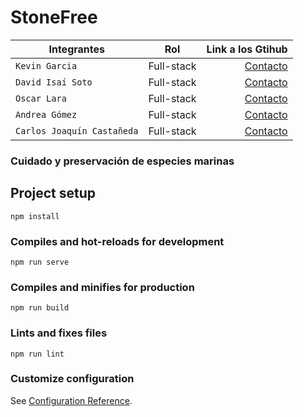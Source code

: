 # StoneFree

| Integrantes                    |    Rol    |                          Link a los Gtihub |
| ------------------------------ | :--------: | -----------------------------------------: |
| `Kevin Garcia`               | Full-stack |         [Contacto](https://github.com/kegara) |
| `David Isaí Soto`           | Full-stack | [Contacto](https://github.com/DavidSotoOrtiz) |
| `Oscar Lara`                 | Full-stack |               [Contacto](https://github.com/) |
| `Andrea Gómez`              | Full-stack | [Contacto](https://github.com/andrea-liliana) |
| `Carlos Joaquín Castañeda` | Full-stack |               [Contacto](https://github.com/) |

### Cuidado y preservación de especies marinas


## Project setup
```
npm install
```

### Compiles and hot-reloads for development
```
npm run serve
```

### Compiles and minifies for production
```
npm run build
```

### Lints and fixes files
```
npm run lint
```

### Customize configuration
See [Configuration Reference](https://cli.vuejs.org/config/).
